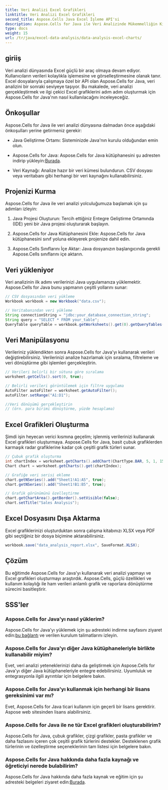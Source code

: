 ```yaml
---
title: Veri Analizi Excel Grafikleri
linktitle: Veri Analizi Excel Grafikleri
second_title: Aspose.Cells Java Excel İşleme API'si
description: Aspose.Cells for Java ile Veri Analizinde Mükemmelliğin Kilidini Açın. Çarpıcı Excel Grafikleri ve Raporları oluşturun.
type: docs
weight: 15
url: /tr/java/excel-data-analysis/data-analysis-excel-charts/
---
```


## giriiş

Veri analizi dünyasında Excel güçlü bir araç olmaya devam ediyor. Kullanıcıların verileri kolaylıkla işlemesine ve görselleştirmesine olanak tanır. Excel dosyalarıyla çalışmaya özel bir API olan Aspose.Cells for Java, veri analizini bir sonraki seviyeye taşıyor. Bu makalede, veri analizi gerçekleştirmek ve ilgi çekici Excel grafiklerini adım adım oluşturmak için Aspose.Cells for Java'nın nasıl kullanılacağını inceleyeceğiz.

## Önkoşullar

Aspose.Cells for Java ile veri analizi dünyasına dalmadan önce aşağıdaki önkoşulları yerine getirmeniz gerekir:

- Java Geliştirme Ortamı: Sisteminizde Java'nın kurulu olduğundan emin olun.

-  Aspose.Cells for Java: Aspose.Cells for Java kütüphanesini şu adresten indirip yükleyin:[Burada](https://releases.aspose.com/cells/java/).

- Veri Kaynağı: Analize hazır bir veri kümesi bulundurun. CSV dosyası veya veritabanı gibi herhangi bir veri kaynağını kullanabilirsiniz.

## Projenizi Kurma

Aspose.Cells for Java ile veri analizi yolculuğumuza başlamak için şu adımları izleyin:

1. Java Projesi Oluşturun: Tercih ettiğiniz Entegre Geliştirme Ortamında (IDE) yeni bir Java projesi oluşturarak başlayın.

2. Aspose.Cells for Java Kütüphanesini Ekle: Aspose.Cells for Java kütüphanesini sınıf yoluna ekleyerek projenize dahil edin.

3. Aspose.Cells Sınıflarını İçe Aktar: Java dosyanızın başlangıcında gerekli Aspose.Cells sınıflarını içe aktarın.

## Veri yükleniyor

Veri analizinin ilk adımı verilerinizi Java uygulamanıza yüklemektir. Aspose.Cells for Java bunu yapmanın çeşitli yollarını sunar:

```java
// CSV dosyasından veri yükleme
Workbook workbook = new Workbook("data.csv");

// Veritabanından veri yükleme
String connectionString = "jdbc:your_database_connection_string";
String query = "SELECT * FROM your_table";
QueryTable queryTable = workbook.getWorksheets().get(0).getQueryTables().addQueryTable(query, connectionString);
```

## Veri Manipülasyonu

Verileriniz yüklendikten sonra Aspose.Cells for Java'yı kullanarak verileri değiştirebilirsiniz. Verilerinizi analize hazırlamak için sıralama, filtreleme ve veri dönüştürme gibi işlemleri gerçekleştirin.

```java
// Verileri belirli bir sütuna göre sıralama
worksheet.getCells().sort(0, true);

// Belirli verileri görüntülemek için filtre uygulama
AutoFilter autoFilter = worksheet.getAutoFilter();
autoFilter.setRange("A1:D1");

//Veri dönüşümü gerçekleştirin
// (örn. para birimi dönüştürme, yüzde hesaplama)
```

## Excel Grafikleri Oluşturma

Şimdi işin heyecan verici kısmına geçelim; işlenmiş verilerinizi kullanarak Excel grafikleri oluşturmaya. Aspose.Cells for Java, basit çubuk grafiklerden karmaşık radar grafiklerine kadar çok çeşitli grafik türleri sunar.

```java
// Çubuk grafik oluşturma
int chartIndex = worksheet.getCharts().addChart(ChartType.BAR, 5, 1, 15, 5);
Chart chart = worksheet.getCharts().get(chartIndex);

// Grafiğe veri serisi ekleme
chart.getNSeries().add("Sheet1!A1:A5", true);
chart.getNSeries().add("Sheet1!B1:B5", true);

// Grafik görünümünü özelleştirme
chart.getChartArea().getBorder().setVisible(false);
chart.setTitle("Sales Analysis");
```

## Excel Dosyasını Dışa Aktarma

Excel grafiklerinizi oluşturduktan sonra çalışma kitabınızı XLSX veya PDF gibi seçtiğiniz bir dosya biçimine aktarabilirsiniz.

```java
workbook.save("data_analysis_report.xlsx", SaveFormat.XLSX);
```

## Çözüm

Bu eğitimde Aspose.Cells for Java'yı kullanarak veri analizi yapmayı ve Excel grafikleri oluşturmayı araştırdık. Aspose.Cells, güçlü özellikleri ve kullanım kolaylığı ile ham verileri anlamlı grafik ve raporlara dönüştürme sürecini basitleştirir.

## SSS'ler

### Aspose.Cells for Java'yı nasıl yüklerim?

 Aspose.Cells for Java'yı yüklemek için şu adresteki indirme sayfasını ziyaret edin:[bu bağlantı](https://releases.aspose.com/cells/java/) ve verilen kurulum talimatlarını izleyin.

### Aspose.Cells for Java'yı diğer Java kütüphaneleriyle birlikte kullanabilir miyim?

Evet, veri analizi yeteneklerinizi daha da geliştirmek için Aspose.Cells for Java'yı diğer Java kütüphaneleriyle entegre edebilirsiniz. Uyumluluk ve entegrasyonla ilgili ayrıntılar için belgelere bakın.

### Aspose.Cells for Java'yı kullanmak için herhangi bir lisans gereksinimi var mı?

Evet, Aspose.Cells for Java ticari kullanım için geçerli bir lisans gerektirir. Aspose web sitesinden lisans alabilirsiniz.

### Aspose.Cells for Java ile ne tür Excel grafikleri oluşturabilirim?

Aspose.Cells for Java, çubuk grafikler, çizgi grafikler, pasta grafikler ve daha fazlasını içeren çok çeşitli grafik türlerini destekler. Desteklenen grafik türlerinin ve özelleştirme seçeneklerinin tam listesi için belgelere bakın.

### Aspose.Cells for Java hakkında daha fazla kaynağı ve öğreticiyi nerede bulabilirim?

 Aspose.Cells for Java hakkında daha fazla kaynak ve eğitim için şu adresteki belgeleri ziyaret edin:[Burada](https://reference.aspose.com/cells/java/).